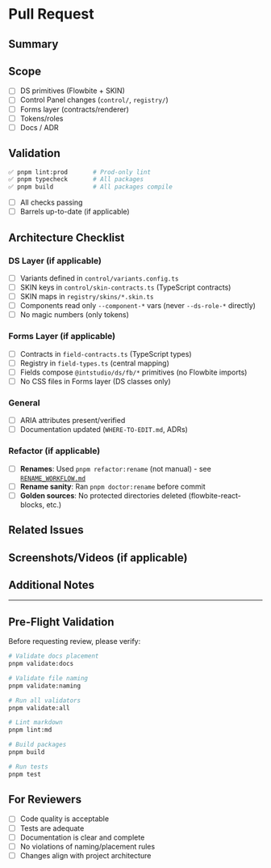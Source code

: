 # Pull Request

## Summary

<!-- 1-3 lines: what changed and why -->

## Scope

- [ ] DS primitives (Flowbite + SKIN)
- [ ] Control Panel changes (`control/`, `registry/`)
- [ ] Forms layer (contracts/renderer)
- [ ] Tokens/roles
- [ ] Docs / ADR

## Validation

```bash
✅ pnpm lint:prod       # Prod-only lint
✅ pnpm typecheck       # All packages
✅ pnpm build           # All packages compile
```

- [ ] All checks passing
- [ ] Barrels up-to-date (if applicable)

## Architecture Checklist

### DS Layer (if applicable)

- [ ] Variants defined in `control/variants.config.ts`
- [ ] SKIN keys in `control/skin-contracts.ts` (TypeScript contracts)
- [ ] SKIN maps in `registry/skins/*.skin.ts`
- [ ] Components read only `--component-*` vars (never `--ds-role-*` directly)
- [ ] No magic numbers (only tokens)

### Forms Layer (if applicable)

- [ ] Contracts in `field-contracts.ts` (TypeScript types)
- [ ] Registry in `field-types.ts` (central mapping)
- [ ] Fields compose `@intstudio/ds/fb/*` primitives (no Flowbite imports)
- [ ] No CSS files in Forms layer (DS classes only)

### General

- [ ] ARIA attributes present/verified
- [ ] Documentation updated (`WHERE-TO-EDIT.md`, ADRs)

### Refactor (if applicable)

- [ ] **Renames**: Used `pnpm refactor:rename` (not manual) - see [`RENAME_WORKFLOW.md`](../../docs/handbook/RENAME_WORKFLOW.md)
- [ ] **Rename sanity**: Ran `pnpm doctor:rename` before commit
- [ ] **Golden sources**: No protected directories deleted (flowbite-react-blocks, etc.)

## Related Issues

<!-- Link to related issues, e.g., "Fixes #123" or "Relates to #456" -->

## Screenshots/Videos (if applicable)

<!-- Add screenshots or videos to demonstrate changes -->

## Additional Notes

<!-- Any additional context or notes for reviewers -->

---

## Pre-Flight Validation

Before requesting review, please verify:

```bash
# Validate docs placement
pnpm validate:docs

# Validate file naming
pnpm validate:naming

# Run all validators
pnpm validate:all

# Lint markdown
pnpm lint:md

# Build packages
pnpm build

# Run tests
pnpm test
```

## For Reviewers

- [ ] Code quality is acceptable
- [ ] Tests are adequate
- [ ] Documentation is clear and complete
- [ ] No violations of naming/placement rules
- [ ] Changes align with project architecture
